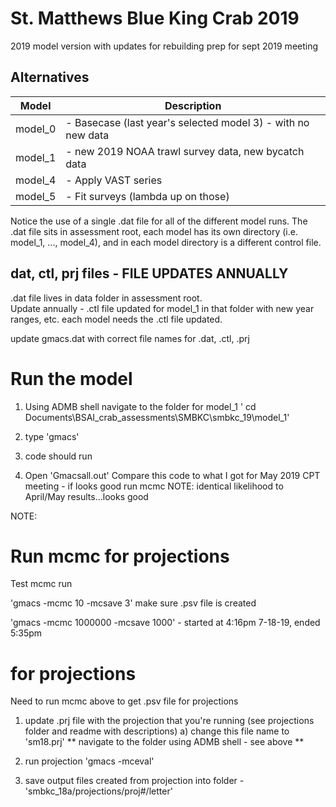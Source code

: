 # St. Matthews Blue King Crab 2019
2019 model version with updates for rebuilding
prep for sept 2019 meeting

## Alternatives

Model         | Description
------------- | -------------
model_0       | - Basecase (last year's selected model 3) - with no new data     
model_1       | - new 2019 NOAA trawl survey data, new bycatch data
model_4       | - Apply VAST series
model_5       | - Fit surveys (lambda up on those)

Notice the use of a single .dat file for all of the different model runs. 
The .dat file sits in assessment root, 
each model has its own directory (i.e. model_1, ..., model_4), and in each model directory is a different control file.

## dat, ctl, prj files - FILE UPDATES ANNUALLY
.dat file lives in data folder in assessment root.  
Update annually - 
.ctl file updated for model_1 in that folder with new year ranges, etc. each model needs the .ctl file updated.

update gmacs.dat with correct file names for .dat, .ctl, .prj

# Run the model
1) Using ADMB shell navigate to the folder for model_1
    ' cd Documents\BSAI_crab_assessments\SMBKC\smbkc_19\model_1'
    
2) type 'gmacs'

3) code should run

4) Open 'Gmacsall.out'
Compare this code to what I got for May 2019 CPT meeting - if looks good run mcmc
NOTE: identical likelihood to April/May results...looks good 

NOTE: 

# Run mcmc for projections
Test mcmc run

'gmacs -mcmc 10 -mcsave 3' make sure .psv file is created

'gmacs -mcmc 1000000 -mcsave 1000' - started at 4:16pm 7-18-19, ended 5:35pm


# for projections
Need to run mcmc above to get .psv file for projections

1) update .prj file with the projection that you're running (see projections folder and readme with descriptions)
    a) change this file name to 'sm18.prj'
  ** navigate to the folder using ADMB shell - see above **
2) run projection
'gmacs -mceval'

3) save output files created from projection into folder - 'smbkc_18a/projections/proj#/letter'